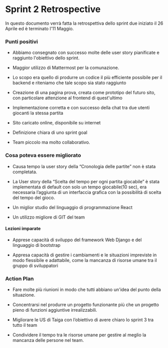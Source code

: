 # Sprint 2 Retrospective

In questo documento verrà fatta la retrospettiva dello sprint due iniziato il 26 Aprile ed è terminato l'11 Maggio. 


### Punti positivi

- Abbiamo consegnato con successo molte delle user story pianificate e 
  raggiunto l'obiettivo dello sprint. 

- Maggior utilizzo di Mattermost per la comunazione.

- Lo scopo era quello di produrre un codice il più efficiente possibile per il backend e riteniamo che tale scopo sia stato raggiunto

- Creazione di una pagina prova, creata come prototipo del futuro sito, con particolare attenzione al frontend di quest'ultimo

- Implementazione corretta e con successo della chat tra due utenti giocanti la stessa partita 

- Sito caricato online, disponibile su internet 

- Definizione chiara di uno sprint goal 

- Team piccolo ma molto collaborativo.


### Cosa poteva essere migliorato

- Causa tempo la user story della “Cronologia delle partite” non è stata completata.

- La User story della “Scelta del tempo per ogni partita giocabile” è stata implementata di default con solo un tempo giocabile(10 sec), era necessaria l’aggiunta di un interfaccia grafica con la possibilità di scelta del tempo del gioco.

- Un miglior studio del linguaggio di programmazione React

- Un utilizzo migliore di GIT del team


#### Lezioni imparate

- Apprese capacità di sviluppo del framework Web Django e del linguaggio di bootstrap

- Appresa capacità di gestire i cambiamenti e le situazioni impreviste in modo flessibile e adattabile, come la mancanza di risorse umane tra il gruppo di sviluppatori 


### Action Plan

- Fare molte più riunioni in modo che tutti abbiano un'idea del punto della situazione.

- Concentrarsi nel produrre un progetto funzionante più che un progetto pieno di funzioni aggiuntive irrealizzabili.

- Migliorare le US di Taiga con l’obiettivo di avere chiaro lo sprint 3 tra tutto il team

- Condividere il tempo tra le risorse umane per gestire al meglio la mancanza delle persone nel team.






# 
